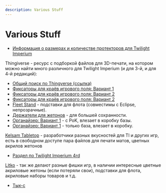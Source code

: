 ```yaml
---
description: Various Stuff
---
```


# Various Stuff

* [Информация о размерах и количестве протекторов для Twilight Imperium](https://boardgamegeek.com/geeklist/164572?itemid=5562442#item5562442)

Thingiverse - ресурс с подборкой файлов для 3D-печати, на котором можно найти много различного для Twilight Imperium (и для 3-й, и для 4-й редакций):
* [Общий поиск по Thingverse \(ссылка\)](https://www.thingiverse.com/search?q=Twilight+Imperium/)
* [Фиксаторы для краёв игрового поля: Вариант 1](https://www.thingiverse.com/thing:3092262/)
* [Фиксаторы для краёв игрового поля: Вариант 2](https://www.thingiverse.com/thing:2224531/)
* [Фиксаторы для краёв игрового поля: Вариант 2](https://www.thingiverse.com/thing:3005106/)
* [Fleet Stand](https://www.thingiverse.com/thing:2196283) - подставки для флота (совместимы с Eclipse, непрозрачные).
* [Держатели для жетонов](https://www.thingiverse.com/thing:2844269/) - для большей сохранности.
* [Органайзер: Вариант 1](https://www.thingiverse.com/thing:4677648/) - с PoK, влезает в коробку базы.
* [Органайзер: Вариант 1](https://www.thingiverse.com/thing:2794454/) - только база, влезает в коробку.


[Kelsam Tabletop](https://tabletop.kelsam.net/) - разработчики разных вкусностей для TI и других игр, есть в свободном доступе пара файлов для печати матов, цветных акрилов жетонов
* [Раздел по Twilight Imperium 4rd](https://tabletop.kelsam.net/game/twilight-imperium-fourth-edition/)


[Litko](https://litko.net/) - так же делают разные фишки игр, в наличии интересные цветные акриловые жетоны (если потеряли свои), подставки для флота, акриловые наборы товаров и т.д.
* [Тык-с](https://litko.net/search?q=twilight%20imperium/)
